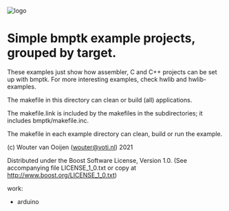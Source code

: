 ![logo](./image.jpg "logo")

# Simple bmptk example projects, grouped by target.

These examples just show how assembler, 
C and C++ projects can be set up with bmptk.
For more interesting examples, 
check hwlib and hwlib-examples.

The makefile in this directory can 
clean or build (all) applications.

The makefile.link is included by the makefiles in 
the subdirectories; it includes bmptk/makefile.inc.

The makefile in each example directory can
clean, build or run the example.
      
(c) Wouter van Ooijen (wouter@voti.nl) 2021

Distributed under the Boost Software License, Version 1.0.
(See accompanying file LICENSE_1_0.txt or copy at 
http://www.boost.org/LICENSE_1_0.txt)     

work:
- arduino
     
      